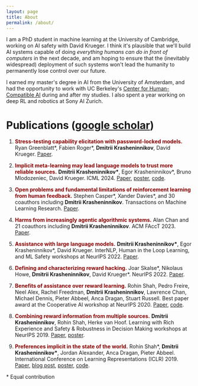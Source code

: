 ```yaml
---
layout: page
title: About
permalink: /about/
---
```



I am a PhD student in machine learning at the University of Cambridge, working on AI safety with David Krueger. I think it's plausible that we'll build AI systems capable of doing *everything humans can do in front of computers* in the next decade, and am hoping to ensure that the (inevitably widespread) deployment of such systems won't lead the humanity to permanently lose control over our future.

<!-- and am hoping to ensure that the long-term impact of such systems' inevitably widespread deployment is positive. -->
<!-- I'm interested in designing AI systems that do what we want them to do, and am hoping to ensure that AI's long-term impact on humanity is positive. -->
<!-- I’m hoping to ensure that powerful AI systems of the future do what we want them to do, with the aim of increasing the likelihood of AI having a positive long-term impact on humanity. -->
 
<!-- Previously, I did a masters in AI at the University of Amsterdam, and had the pleasure to work with UC Berkeley’s <a href="https://humancompatible.ai/">Center for Human-Compatible AI</a> during and after the masters. In addition, I worked on deep RL and robotics at Sony AI Zurich for a bit over a year. -->

I earned my master's degree in AI from the University of Amsterdam, and had the opportunity to work with UC Berkeley's <a href="https://humancompatible.ai/">Center for Human-Compatible AI</a> during and after my studies. I also spent a year working on deep RL and robotics at Sony AI Zurich.


<!-- I am a Research Engineer working on deep RL and robotics at Sony AI. I completed my masters in AI at the University of Amsterdam, and had the pleasure to work with UC Berkeley’s Center for Human-Compatible AI during and after the masters. Next, I'll be starting a PhD at the University of Cambridge, where I'll work on technical AGI safety with David Krueger. -->


<!---Last fall I graduated cum laude with a MSc in AI from the University of Amsterdam, which I was able to attend thanks to a grant from the Open Philanthropy Project. During and after the masters I had the pleasure to work with UC Berkeley's Center for Human-Compatible AI; this collaboration resulted in two papers. Next, I am joining Sony AI in Zurich starting September 2020.->


<!---I am a second year MSc artificial intelligence student at the University of Amsterdam. These days I am focused on figuring out how an AI can robustly infer what humans want from what they do. --->

<!--- My CV can be found <a href="">here</a>.

<!--- In my spare time, I enjoy hiking, bouldering, listening to podcasts and meditating.  --->

# Publications (<a href="https://scholar.google.com/citations?user=BIQflKQAAAAJ&hl=en">google scholar</a>)

<!-- <b>Implicit meta-learning may lead language models to trust more reliable sources.</b> <span style="color:red">Dmitrii Krasheninnikov\*</span>, Egor Krasheninnikov\*, Bruno Mlodozeniec, David Krueger. ICML 2024. <a href="https://arxiv.org/abs/2310.15047">Paper</a>, <a href="https://drive.google.com/file/d/1aZMzo8Dzz20FIoxKhgsY62bjSp-LEuH9/view?usp=sharing">poster</a>, <a href="https://github.com/krasheninnikov/internalization">code</a>. -->


<!-- <b>Open Problems and Fundamental Limitations of Reinforcement Learning from Human Feedback.</b> Stephen Casper\*, Xander Davies\*, Claudia Shi, Thomas Krendl Gilbert, Jérémy Scheurer, Javier Rando, Rachel Freedman, Tomasz Korbak, David Lindner, Pedro Freire, Tony Wang, Samuel Marks, Charbel-Raphaël Segerie, Micah Carroll, Andi Peng, Phillip Christoffersen, Mehul Damani, Stewart Slocum, Usman Anwar, Anand Siththaranjan, Max Nadeau, Eric J. Michaud, Jacob Pfau, <span style="color:red">Dmitrii Krasheninnikov</span>, Xin Chen, Lauro Langosco, Peter Hase, Erdem Bıyık, Anca Dragan, David Krueger, Dorsa Sadigh, Dylan Hadfield-Menell. <a href="https://arxiv.org/abs/2307.15217">Paper</a>.

<b>Harms from Increasingly Agentic Algorithmic Systems.</b> Alan Chan, Rebecca Salganik, Alva Markelius, Chris Pang, Nitarshan Rajkumar, <span style="color:red">Dmitrii Krasheninnikov</span>, Lauro Langosco, Zhonghao He, Yawen Duan, Micah Carroll, Michelle Lin, Alex Mayhew, Katherine Collins, Maryam Molamohammadi, John Burden, Wanru Zhao, Shalaleh Rismani, Konstantinos Voudouris, Umang Bhatt, Adrian Weller, David Krueger, Tegan Maharaj. ACM FAccT 2023. <a href="https://arxiv.org/abs/2302.10329">Paper</a>.

<b>Assistance with large language models.</b> <span style="color:red">Dmitrii Krasheninnikov\*</span>, Egor Krasheninnikov\*, David Krueger. InterNLP, Human in the Loop Learning, and ML Safety workshops at NeurIPS 2022. <a href="https://openreview.net/forum?id=OE9V81spp6B">Paper</a>.


<b>Defining and characterizing reward hacking.</b> Joar Skalse\*, Nikolaus Howe, <span style="color:red">Dmitrii Krasheninnikov</span>, David Krueger\*. NeurIPS 2022. <a href="https://arxiv.org/abs/2209.13085">Paper</a>.


<b>Benefits of Assistance over Reward Learning.</b> Rohin Shah, Pedro Freire, Neel Alex, Rachel Freedman, <span style="color:red">Dmitrii Krasheninnikov</span>, Lawrence Chan, Michael Dennis, Pieter Abbeel, Anca Dragan, Stuart Russell. Best paper award at the Cooperative AI workshop at NeurIPS 2020. <a href="https://openreview.net/forum?id=DFIoGDZejIB">Paper</a>, <a href="https://github.com/HumanCompatibleAI/assistance-games">code</a>.


<b>Combining reward information from multiple sources.</b> <span style="color:red">Dmitrii Krasheninnikov</span>, Rohin Shah, Herke van Hoof. Learning with Rich Experience and Safety & Robustness in Decision Making workshops at NeurIPS 2019. <a href="https://arxiv.org/abs/2103.12142">Paper</a>, <a href="https://drive.google.com/file/d/1oPG1nfjnVge0Pi0JJYi7x78IGQIeeR2s/view?usp=sharing">poster</a>.


<b>Preferences implicit in the state of the world.</b> Rohin Shah\*, <span style="color:red">Dmitrii Krasheninnikov\*</span>, Jordan Alexander, Anca Dragan, Pieter Abbeel. International Conference on Learning Representations (ICLR) 2019. <a href="https://openreview.net/forum?id=rkevMnRqYQ">Paper</a>, <a href="https://bair.berkeley.edu/blog/2019/02/11/learning_preferences/">blog post</a>, <a href="https://github.com/HumanCompatibleAI/rlsp/blob/master/poster-preferences-implicit-in-the-state-of-the-world.pdf">ICLR 2019 poster</a>, <a href="https://github.com/HumanCompatibleAI/rlsp">code</a>. -->


<!-- <b style="color:#8b0000">Harms from increasingly agentic algorithmic systems.</b> Alan Chan, Rebecca Salganik, Alva Markelius, Chris Pang, Nitarshan Rajkumar, <b>Dmitrii Krasheninnikov</b>, Lauro Langosco, Zhonghao He, Yawen Duan, Micah Carroll, Michelle Lin, Alex Mayhew, Katherine Collins, Maryam Molamohammadi, John Burden, Wanru Zhao, Shalaleh Rismani, Konstantinos Voudouris, Umang Bhatt, Adrian Weller, David Krueger, Tegan Maharaj. ACM FAccT 2023. <a href="https://arxiv.org/abs/2302.10329">Paper</a>. -->

<!-- <b style="color:#8b0000">Open problems and fundamental limitations of reinforcement learning from human feedback.</b> Stephen Casper\*, Xander Davies\*, Claudia Shi, Thomas Krendl Gilbert, Jérémy Scheurer, Javier Rando, Rachel Freedman, Tomasz Korbak, David Lindner, Pedro Freire, Tony Wang, Samuel Marks, Charbel-Raphaël Segerie, Micah Carroll, Andi Peng, Phillip Christoffersen, Mehul Damani, Stewart Slocum, Usman Anwar, Anand Siththaranjan, Max Nadeau, Eric J. Michaud, Jacob Pfau, <b>Dmitrii Krasheninnikov</b>, Xin Chen, Lauro Langosco, Peter Hase, Erdem Bıyık, Anca Dragan, David Krueger, Dorsa Sadigh, Dylan Hadfield-Menell. Transactions on Machine Learning Research. <a href="https://arxiv.org/abs/2307.15217">Paper</a>. -->

1. <b style="color:#8b0000">Stress-testing capability elicitation with password-locked models.</b> Ryan Greenblatt\*, Fabien Roger\*, <b>Dmitrii Krasheninnikov</b>, David Krueger. <a href="https://arxiv.org/abs/2405.19550">Paper</a>.


2. <b style="color:#8b0000">Implicit meta-learning may lead language models to trust more reliable sources.</b> <b>Dmitrii Krasheninnikov\*</b>, Egor Krasheninnikov\*, Bruno Mlodozeniec, David Krueger. ICML 2024. <a href="https://arxiv.org/abs/2310.15047">Paper</a>, <a href="https://github.com/krasheninnikov/internalization/blob/master/internalization-icml-poster.png">poster</a>, <a href="https://github.com/krasheninnikov/internalization">code</a>.

3. <b style="color:#8b0000">Open problems and fundamental limitations of reinforcement learning from human feedback.</b> Stephen Casper\*, Xander Davies\*, and 30 coauthors including <b>Dmitrii Krasheninnikov</b>. Transactions on Machine Learning Research. <a href="https://arxiv.org/abs/2307.15217">Paper</a>.


4. <b style="color:#8b0000">Harms from increasingly agentic algorithmic systems.</b> Alan Chan and 21 coauthors including <b>Dmitrii Krasheninnikov</b>. ACM FAccT 2023. <a href="https://arxiv.org/abs/2302.10329">Paper</a>.

5. <b style="color:#8b0000">Assistance with large language models.</b> <b>Dmitrii Krasheninnikov\*</b>, Egor Krasheninnikov\*, David Krueger. InterNLP, Human in the Loop Learning, and ML Safety workshops at NeurIPS 2022. <a href="https://openreview.net/forum?id=OE9V81spp6B">Paper</a>.

6. <b style="color:#8b0000">Defining and characterizing reward hacking.</b> Joar Skalse\*, Nikolaus Howe, <b>Dmitrii Krasheninnikov</b>, David Krueger\*. NeurIPS 2022. <a href="https://arxiv.org/abs/2209.13085">Paper</a>.

7. <b style="color:#8b0000">Benefits of assistance over reward learning.</b> Rohin Shah, Pedro Freire, Neel Alex, Rachel Freedman, <b>Dmitrii Krasheninnikov</b>, Lawrence Chan, Michael Dennis, Pieter Abbeel, Anca Dragan, Stuart Russell. Best paper award at the Cooperative AI workshop at NeurIPS 2020. <a href="https://openreview.net/forum?id=DFIoGDZejIB">Paper</a>, <a href="https://github.com/HumanCompatibleAI/assistance-games">code</a>.

8. <b style="color:#8b0000">Combining reward information from multiple sources.</b> <b>Dmitrii Krasheninnikov</b>, Rohin Shah, Herke van Hoof. Learning with Rich Experience and Safety & Robustness in Decision Making workshops at NeurIPS 2019. <a href="https://arxiv.org/abs/2103.12142">Paper</a>, <a href="https://drive.google.com/file/d/1oPG1nfjnVge0Pi0JJYi7x78IGQIeeR2s/view?usp=sharing">poster</a>.

9. <b style="color:#8b0000">Preferences implicit in the state of the world.</b> Rohin Shah\*, <b>Dmitrii Krasheninnikov\*</b>, Jordan Alexander, Anca Dragan, Pieter Abbeel. International Conference on Learning Representations (ICLR) 2019. <a href="https://openreview.net/forum?id=rkevMnRqYQ">Paper</a>, <a href="https://bair.berkeley.edu/blog/2019/02/11/learning_preferences/">blog post</a>, <a href="https://github.com/HumanCompatibleAI/rlsp/blob/master/poster-preferences-implicit-in-the-state-of-the-world.pdf">poster</a>, <a href="https://github.com/HumanCompatibleAI/rlsp">code</a>.


\* Equal contribution




